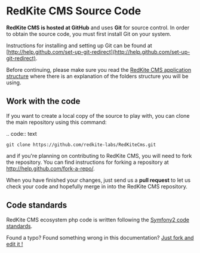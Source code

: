 # RedKite CMS Source Code
**RedKite CMS is hosted at GitHub** and uses **Git** for source control. In order to obtain the source code, you must first install Git on your system.

Instructions for installing and setting up Git can be found at [http://help.github.com/set-up-git-redirect](http://help.github.com/set-up-git-redirect).

Before continuing, please make sure you read the [RedKite CMS application structure](redkite-cms-application-structure) where there is an explanation of the folders structure you will be using.

## Work with the code
If you want to create a local copy of the source to play with, you can clone the main repository using this command:

.. code:: text

    git clone https://github.com/redkite-labs/RedKiteCms.git

and if you're planning on contributing to RedKite CMS, you will need to fork the repository. You can find instructions for forking a repository at http://help.github.com/fork-a-repo/.

When you have finished your changes, just send us a **pull request** to let us check your code and hopefully merge in into the RedKite CMS repository.

## Code standards
RedKite CMS ecosystem php code is written following the [Symfony2 code standards](http://symfony.com/doc/current/contributing/code/standards.html).

Found a typo? Found something wrong in this documentation? [Just fork and edit it !](https://github.com/redkite-labs/RedKiteCms/edit/master/docs/contribute/source-code.md)
